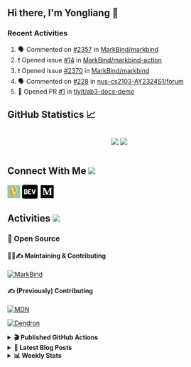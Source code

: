 ## Hi there, I'm Yongliang 👋

### Recent Activities

<!--START_SECTION:activity-->
1. 🗣 Commented on [#2357](https://github.com/MarkBind/markbind/pull/2357#issuecomment-1749827728) in [MarkBind/markbind](https://github.com/MarkBind/markbind)
2. ❗ Opened issue [#14](https://github.com/MarkBind/markbind-action/issues/14) in [MarkBind/markbind-action](https://github.com/MarkBind/markbind-action)
3. ❗ Opened issue [#2370](https://github.com/MarkBind/markbind/issues/2370) in [MarkBind/markbind](https://github.com/MarkBind/markbind)
4. 🗣 Commented on [#228](https://github.com/nus-cs2103-AY2324S1/forum/issues/228#issuecomment-1741890709) in [nus-cs2103-AY2324S1/forum](https://github.com/nus-cs2103-AY2324S1/forum)
5. 💪 Opened PR [#1](https://github.com/tlylt/ab3-docs-demo/pull/1) in [tlylt/ab3-docs-demo](https://github.com/tlylt/ab3-docs-demo)
<!--END_SECTION:activity-->

## GitHub Statistics :chart_with_upwards_trend:
<div align="center">
<div style="display: flex; align-items: center; justify-content: center;">

[![](https://github-readme-stats-tlylt.vercel.app/api?username=tlylt&show_icons=true&theme=tokyonight&hide_border=true&locale=en)](https://github.com/tlylt)
[![](https://github-readme-streak-stats.herokuapp.com/?user=tlylt&theme=tokyonight&hide_border=true)](https://github.com/tlylt)
</div>
</div>

## Connect With Me <img src="https://media.giphy.com/media/2wh5K5yE3ulp3xgYcG/giphy-downsized.gif" width="30">

<a href="https://www.yongliangliu.com/" target="_blank"><img align="center" src="static/site-icon.png" alt="yongliangliu.com" height="29" width="29" /></a>
<a href="https://dev.to/tlylt" target="_blank"><img align="center" src="static/dev-badge.svg" alt="dev.to/tlylt" height="35" width="35" /></a>
<a href="https://tlylt.medium.com" target="_blank"><img align="center" src="static/medium.png" alt="tlylt.medium.com" height="35" width="35" /></a>

## Activities <img src="https://media.giphy.com/media/WUlplcMpOCEmTGBtBW/giphy.gif" width="30">

### 🔭 Open Source

#### 👷‍♂️✍️ Maintaining & Contributing
[![MarkBind](https://github-readme-stats-tlylt.vercel.app/api/pin/?username=markbind&repo=markbind)](https://github.com/MarkBind/markbind)

#### ✍️ (Previously) Contributing
[![MDN](https://github-readme-stats-tlylt.vercel.app/api/pin/?username=mdn&repo=content)](https://github.com/mdn/content/issues?q=is%3Aopen+involves%3A%40me+sort%3Aupdated-desc)

[![Dendron](https://github-readme-stats-tlylt.vercel.app/api/pin/?username=dendronhq&repo=dendron)](https://github.com/dendronhq/dendron/issues?q=is%3Aopen+involves%3A%40me+sort%3Aupdated-desc)

<details>
<summary> <b>🎬 Published GitHub Actions </b> </summary>

[![install-graphviz](https://github-readme-stats-tlylt.vercel.app/api/pin/?username=tlylt&repo=install-graphviz)](https://github.com/tlylt/install-graphviz)

[![reposense-action](https://github-readme-stats-tlylt.vercel.app/api/pin/?username=tlylt&repo=reposense-action)](https://github.com/tlylt/reposense-action)

[![markbin-action](https://github-readme-stats-tlylt.vercel.app/api/pin/?username=markbind&repo=markbind-action)](https://github.com/MarkBind/markbind-action)

</details>

<details>
<summary> <b>📕 Latest Blog Posts</b> </summary>

<!-- BLOG-POST-LIST:START -->
- [End of Year 3 Sem 2](https://yongliangliu.com/blog/end-of-year-3-sem-2)
- [Deploy a ChatGPT API Server in no time](https://yongliangliu.com/blog/chatgpt-nextjs-server)
- [Creating a regex-based Markdown parser in TypeScript](https://yongliangliu.com/blog/rmark)
- [Create VSCode Snippets for Markdown Blog Workflows](https://yongliangliu.com/blog/vscode-snippets)
- [Brag Doc 2023](https://yongliangliu.com/blog/brag-doc-2023)
<!-- BLOG-POST-LIST:END -->

</details>

<details>
<summary> <b>📊 Weekly Stats</b> </summary>

<!--START_SECTION:waka-->
![Code Time](http://img.shields.io/badge/Code%20Time-1%2C146%20hrs%2021%20mins-blue)

**🐱 My GitHub Data** 

> 📦 666.3 kB Used in GitHub's Storage 
 > 
> 🏆 1,586 Contributions in the Year 2023
 > 
> 🚫 Not Opted to Hire
 > 
> 📜 175 Public Repositories 
 > 
> 🔑 40 Private Repositories 
 > 
**I'm an Early 🐤** 

```text
🌞 Morning                3936 commits        ███████░░░░░░░░░░░░░░░░░░   29.30 % 
🌆 Daytime                3606 commits        ███████░░░░░░░░░░░░░░░░░░   26.84 % 
🌃 Evening                4998 commits        █████████░░░░░░░░░░░░░░░░   37.21 % 
🌙 Night                  893 commits         ██░░░░░░░░░░░░░░░░░░░░░░░   06.65 % 
```
📅 **I'm Most Productive on Wednesday** 

```text
Monday                   1752 commits        ███░░░░░░░░░░░░░░░░░░░░░░   13.04 % 
Tuesday                  1937 commits        ████░░░░░░░░░░░░░░░░░░░░░   14.42 % 
Wednesday                2162 commits        ████░░░░░░░░░░░░░░░░░░░░░   16.09 % 
Thursday                 1678 commits        ███░░░░░░░░░░░░░░░░░░░░░░   12.49 % 
Friday                   1744 commits        ███░░░░░░░░░░░░░░░░░░░░░░   12.98 % 
Saturday                 2062 commits        ████░░░░░░░░░░░░░░░░░░░░░   15.35 % 
Sunday                   2098 commits        ████░░░░░░░░░░░░░░░░░░░░░   15.62 % 
```


📊 **This Week I Spent My Time On** 

```text
🕑︎ Time Zone: Asia/Singapore

💬 Programming Languages: 
TypeScript               4 hrs 53 mins       ███████████████░░░░░░░░░░   59.46 % 
Markdown                 2 hrs 5 mins        ██████░░░░░░░░░░░░░░░░░░░   25.29 % 
Docker                   22 mins             █░░░░░░░░░░░░░░░░░░░░░░░░   04.50 % 
JavaScript               16 mins             █░░░░░░░░░░░░░░░░░░░░░░░░   03.41 % 
YAML                     14 mins             █░░░░░░░░░░░░░░░░░░░░░░░░   02.85 % 
```


 Last Updated on 05/10/2023 00:45:25 UTC
<!--END_SECTION:waka-->

</details>
